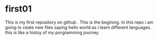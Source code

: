# first01
This is my first repository on github . This is the begining.
In this repo i am going to ceate new files saying hello world as i learn different languages.
this is like a histoy of my porgramming journey.
